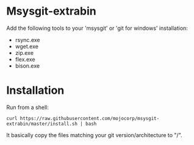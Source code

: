 # Msysgit-extrabin

Add the following tools to your 'msysgit' or 'git for windows' installation:
 - rsync.exe
 - wget.exe
 - zip.exe
 - flex.exe
 - bison.exe

# Installation

Run from a shell:

```
curl https://raw.githubusercontent.com/mojocorp/msysgit-extrabin/master/install.sh | bash
```

It basically copy the files matching your git version/architecture to "/".


